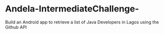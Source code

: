 # Andela-IntermediateChallenge-
 Build an Android app to retrieve a list of Java Developers in Lagos using the Github API 
